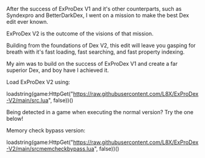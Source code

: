 After the success of ExProDex V1 and it's other counterparts, such as Syndexpro and BetterDarkDex, I went on a mission to make the best Dex edit ever known.

ExProDex V2 is the outcome of the visions of that mission.

Building from the foundations of Dex V2, this edit will leave you gasping for breath with it's fast loading, fast searching, and fast property indexing.

My aim was to build on the success of ExProDex V1 and create a far superior Dex, and boy have I achieved it.



Load ExProDex V2 using:

loadstring(game:HttpGet("https://raw.githubusercontent.com/L8X/ExProDex-V2/main/src.lua", false))()

Being detected in a game when executing the normal version? Try the one below!

Memory check bypass version:

loadstring(game:HttpGet("https://raw.githubusercontent.com/L8X/ExProDex-V2/main/srcmemcheckbypass.lua", false))()
